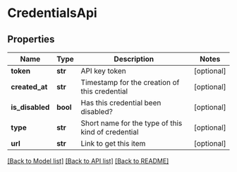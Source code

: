 # CredentialsApi

## Properties
Name | Type | Description | Notes
------------ | ------------- | ------------- | -------------
**token** | **str** | API key token | [optional] 
**created_at** | **str** | Timestamp for the creation of this credential | [optional] 
**is_disabled** | **bool** | Has this credential been disabled? | [optional] 
**type** | **str** | Short name for the type of this kind of credential | [optional] 
**url** | **str** | Link to get this item | [optional] 

[[Back to Model list]](../README.md#documentation-for-models) [[Back to API list]](../README.md#documentation-for-api-endpoints) [[Back to README]](../README.md)


